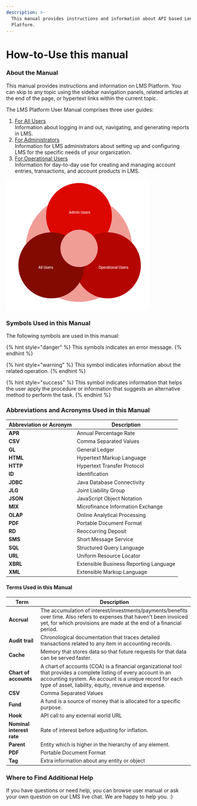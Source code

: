 ```yaml
---
description: >-
  This manual provides instructions and information about API based Lentra's LMS
  Platform.
---
```


# How-to-Use this manual

### About the Manual

This manual provides instructions and information on LMS Platform.  You can skip to any topic using the sidebar navigation panels, related articles at the end of the page, or hypertext links within the current topic.

The LMS Platform User Manual comprises three user guides:

1. [For All Users](allusers/navigation.md)\
   Information about logging in and out, navigating, and generating reports in LMS.
2. [For Administrators](admin/initial-system-setup/) [\
   ](https://mifosforge.jira.com/wiki/display/docs/For+Mifox+X+Community+App+Administrators)Information for LMS administrators about setting up and configuring LMS for the specific needs of your organization.   &#x20;
3. [For Operational Users ](for-all-operational-users/loan-transactions/)[\
   ](https://mifosforge.jira.com/wiki/display/docs/For+Mifos+X+Community+App+Operational+Users)Information for day-to-day use for creating and managing account entries, transactions, and account products in LMS.

![](<.gitbook/assets/Screenshot from 2020-07-17 14-48-39.png>)

### **Symbols Used in this Manual** <a href="#howtousethismanual-symbolsusedinthismanual" id="howtousethismanual-symbolsusedinthismanual"></a>

The following symbols are used in this manual:

{% hint style="danger" %}
This symbols indicates an error message.
{% endhint %}

{% hint style="warning" %}
This symbol indicates information about the related operation.
{% endhint %}

{% hint style="success" %}
This symbol indicates information that helps the user apply the procedure or information that suggests an alternative method to perform the task.
{% endhint %}

### Abbreviations and Acronyms Used in this Manual

| Abbreviation or Acronym | Description                            |
| ----------------------- | -------------------------------------- |
| **APR**                 | Annual Percentage Rate                 |
| **CSV**                 | Comma Separated Values                 |
| **GL**                  | General Ledger                         |
| **HTML**                | Hypertext Markup Language              |
| **HTTP**                | Hypertext Transfer Protocol            |
| **ID**                  | Identification                         |
| **JDBC**                | Java Database Connectivity             |
| **JLG**                 | Joint Liability Group                  |
| **JSON**                | JavaScript Object Notation             |
| **MIX**                 | Microfinance Information Exchange      |
| **OLAP**                | Online Analytical Processing           |
| **PDF**                 | Portable Document Format               |
| **RD**                  | Reoccurring Deposit                    |
| **SMS**                 | Short Message Service                  |
| **SQL**                 | Structured Query Language              |
| **URL**                 | Uniform Resource Locator               |
| **XBRL**                | Extensible Business Reporting Language |
| **XML**                 | Extensible Markup Language             |

#### Terms Used in this Manual <a href="#howtousethismanual-termsusedinthismanual" id="howtousethismanual-termsusedinthismanual"></a>

| Term                      | Description                                                                                                                                                                                                                           |
| ------------------------- | ------------------------------------------------------------------------------------------------------------------------------------------------------------------------------------------------------------------------------------- |
| **Accrual**               | The accumulation of interest/investments/payments/benefits over time. Also refers to expenses that haven't been invoiced yet, for which provisions are made at the end of a financial period.                                         |
| **Audit trail**           | Chronological documentation that traces detailed transactions related to any item in accounting records.                                                                                                                              |
| **Cache**                 | Memory that stores data so that future requests for that data can be served faster.                                                                                                                                                   |
| **Chart of accounts**     | A chart of accounts (COA) is a financial organizational tool that provides a complete listing of every account in an accounting system. An account is a unique record for each type of asset, liability, equity, revenue and expense. |
| **CSV**                   | Comma Separated Values                                                                                                                                                                                                                |
| **Fund**                  | A fund is a source of money that is allocated for a specific purpose.                                                                                                                                                                 |
| **Hook**                  | API call to any external world URL                                                                                                                                                                                                    |
| **Nominal interest rate** | Rate of interest before adjusting for inflation.                                                                                                                                                                                      |
| **Parent**                | Entity which is higher in the hierarchy of any element.                                                                                                                                                                               |
| **PDF**                   | Portable Document Format                                                                                                                                                                                                              |
| **Tag**                   | Extra information about any entity or object                                                                                                                                                                                          |

### **Where to Find Additional Help** <a href="#howtousethismanual-wheretofindadditionalhelp" id="howtousethismanual-wheretofindadditionalhelp"></a>

If you have questions or need help, you can browse user manual or ask your own question on our LMS live chat. We are happy to help you. :)&#x20;
